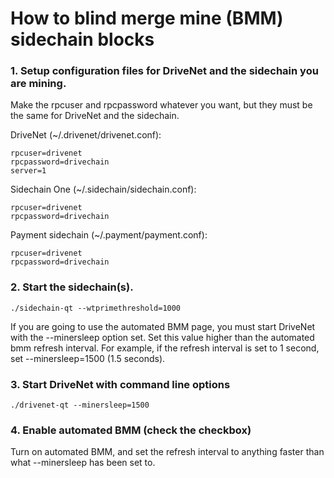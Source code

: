 # How to blind merge mine (BMM) sidechain blocks

### 1. Setup configuration files for DriveNet and the sidechain you are mining. 

Make the rpcuser and rpcpassword whatever you want, but they must be the same
for DriveNet and the sidechain.

DriveNet (~/.drivenet/drivenet.conf):

    rpcuser=drivenet
    rpcpassword=drivechain
    server=1

Sidechain One (~/.sidechain/sidechain.conf):

    rpcuser=drivenet
    rpcpassword=drivechain
    
Payment sidechain (~/.payment/payment.conf):

    rpcuser=drivenet
    rpcpassword=drivechain

### 2. Start the sidechain(s).

    ./sidechain-qt --wtprimethreshold=1000

If you are going to use the automated BMM page, you must start DriveNet with the
--minersleep option set. Set this value higher than the automated bmm refresh
interval. For example, if the refresh interval is set to 1 second, set
--minersleep=1500 (1.5 seconds).

### 3. Start DriveNet with command line options

    ./drivenet-qt --minersleep=1500

 ### 4. Enable automated BMM (check the checkbox)

Turn on automated BMM, and set the refresh interval to anything faster than
what --minersleep has been set to.
